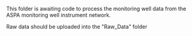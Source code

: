 This folder is awaiting code to process the monitoring well data from the ASPA monitoring well instrument network.

Raw data should be uploaded into the "Raw_Data" folder

